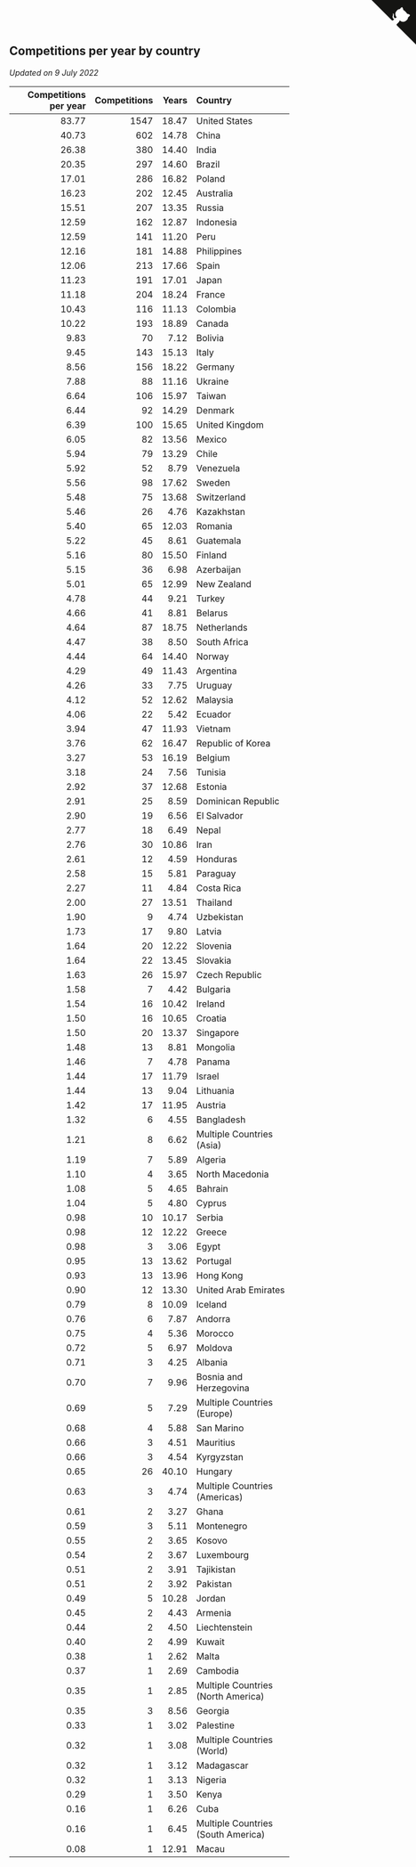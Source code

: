 ## Competitions per year by country

*Updated on  9 July 2022*

| Competitions per year | Competitions | Years | Country |
| ---: | ---: | ---: | :--- |
| 83.77 | 1547 | 18.47 | United States |
| 40.73 | 602 | 14.78 | China |
| 26.38 | 380 | 14.40 | India |
| 20.35 | 297 | 14.60 | Brazil |
| 17.01 | 286 | 16.82 | Poland |
| 16.23 | 202 | 12.45 | Australia |
| 15.51 | 207 | 13.35 | Russia |
| 12.59 | 162 | 12.87 | Indonesia |
| 12.59 | 141 | 11.20 | Peru |
| 12.16 | 181 | 14.88 | Philippines |
| 12.06 | 213 | 17.66 | Spain |
| 11.23 | 191 | 17.01 | Japan |
| 11.18 | 204 | 18.24 | France |
| 10.43 | 116 | 11.13 | Colombia |
| 10.22 | 193 | 18.89 | Canada |
| 9.83 | 70 | 7.12 | Bolivia |
| 9.45 | 143 | 15.13 | Italy |
| 8.56 | 156 | 18.22 | Germany |
| 7.88 | 88 | 11.16 | Ukraine |
| 6.64 | 106 | 15.97 | Taiwan |
| 6.44 | 92 | 14.29 | Denmark |
| 6.39 | 100 | 15.65 | United Kingdom |
| 6.05 | 82 | 13.56 | Mexico |
| 5.94 | 79 | 13.29 | Chile |
| 5.92 | 52 | 8.79 | Venezuela |
| 5.56 | 98 | 17.62 | Sweden |
| 5.48 | 75 | 13.68 | Switzerland |
| 5.46 | 26 | 4.76 | Kazakhstan |
| 5.40 | 65 | 12.03 | Romania |
| 5.22 | 45 | 8.61 | Guatemala |
| 5.16 | 80 | 15.50 | Finland |
| 5.15 | 36 | 6.98 | Azerbaijan |
| 5.01 | 65 | 12.99 | New Zealand |
| 4.78 | 44 | 9.21 | Turkey |
| 4.66 | 41 | 8.81 | Belarus |
| 4.64 | 87 | 18.75 | Netherlands |
| 4.47 | 38 | 8.50 | South Africa |
| 4.44 | 64 | 14.40 | Norway |
| 4.29 | 49 | 11.43 | Argentina |
| 4.26 | 33 | 7.75 | Uruguay |
| 4.12 | 52 | 12.62 | Malaysia |
| 4.06 | 22 | 5.42 | Ecuador |
| 3.94 | 47 | 11.93 | Vietnam |
| 3.76 | 62 | 16.47 | Republic of Korea |
| 3.27 | 53 | 16.19 | Belgium |
| 3.18 | 24 | 7.56 | Tunisia |
| 2.92 | 37 | 12.68 | Estonia |
| 2.91 | 25 | 8.59 | Dominican Republic |
| 2.90 | 19 | 6.56 | El Salvador |
| 2.77 | 18 | 6.49 | Nepal |
| 2.76 | 30 | 10.86 | Iran |
| 2.61 | 12 | 4.59 | Honduras |
| 2.58 | 15 | 5.81 | Paraguay |
| 2.27 | 11 | 4.84 | Costa Rica |
| 2.00 | 27 | 13.51 | Thailand |
| 1.90 | 9 | 4.74 | Uzbekistan |
| 1.73 | 17 | 9.80 | Latvia |
| 1.64 | 20 | 12.22 | Slovenia |
| 1.64 | 22 | 13.45 | Slovakia |
| 1.63 | 26 | 15.97 | Czech Republic |
| 1.58 | 7 | 4.42 | Bulgaria |
| 1.54 | 16 | 10.42 | Ireland |
| 1.50 | 16 | 10.65 | Croatia |
| 1.50 | 20 | 13.37 | Singapore |
| 1.48 | 13 | 8.81 | Mongolia |
| 1.46 | 7 | 4.78 | Panama |
| 1.44 | 17 | 11.79 | Israel |
| 1.44 | 13 | 9.04 | Lithuania |
| 1.42 | 17 | 11.95 | Austria |
| 1.32 | 6 | 4.55 | Bangladesh |
| 1.21 | 8 | 6.62 | Multiple Countries (Asia) |
| 1.19 | 7 | 5.89 | Algeria |
| 1.10 | 4 | 3.65 | North Macedonia |
| 1.08 | 5 | 4.65 | Bahrain |
| 1.04 | 5 | 4.80 | Cyprus |
| 0.98 | 10 | 10.17 | Serbia |
| 0.98 | 12 | 12.22 | Greece |
| 0.98 | 3 | 3.06 | Egypt |
| 0.95 | 13 | 13.62 | Portugal |
| 0.93 | 13 | 13.96 | Hong Kong |
| 0.90 | 12 | 13.30 | United Arab Emirates |
| 0.79 | 8 | 10.09 | Iceland |
| 0.76 | 6 | 7.87 | Andorra |
| 0.75 | 4 | 5.36 | Morocco |
| 0.72 | 5 | 6.97 | Moldova |
| 0.71 | 3 | 4.25 | Albania |
| 0.70 | 7 | 9.96 | Bosnia and Herzegovina |
| 0.69 | 5 | 7.29 | Multiple Countries (Europe) |
| 0.68 | 4 | 5.88 | San Marino |
| 0.66 | 3 | 4.51 | Mauritius |
| 0.66 | 3 | 4.54 | Kyrgyzstan |
| 0.65 | 26 | 40.10 | Hungary |
| 0.63 | 3 | 4.74 | Multiple Countries (Americas) |
| 0.61 | 2 | 3.27 | Ghana |
| 0.59 | 3 | 5.11 | Montenegro |
| 0.55 | 2 | 3.65 | Kosovo |
| 0.54 | 2 | 3.67 | Luxembourg |
| 0.51 | 2 | 3.91 | Tajikistan |
| 0.51 | 2 | 3.92 | Pakistan |
| 0.49 | 5 | 10.28 | Jordan |
| 0.45 | 2 | 4.43 | Armenia |
| 0.44 | 2 | 4.50 | Liechtenstein |
| 0.40 | 2 | 4.99 | Kuwait |
| 0.38 | 1 | 2.62 | Malta |
| 0.37 | 1 | 2.69 | Cambodia |
| 0.35 | 1 | 2.85 | Multiple Countries (North America) |
| 0.35 | 3 | 8.56 | Georgia |
| 0.33 | 1 | 3.02 | Palestine |
| 0.32 | 1 | 3.08 | Multiple Countries (World) |
| 0.32 | 1 | 3.12 | Madagascar |
| 0.32 | 1 | 3.13 | Nigeria |
| 0.29 | 1 | 3.50 | Kenya |
| 0.16 | 1 | 6.26 | Cuba |
| 0.16 | 1 | 6.45 | Multiple Countries (South America) |
| 0.08 | 1 | 12.91 | Macau |


<a href="https://github.com/jonatanklosko/wca_statistics" class="github-corner" aria-label="View source on Github"><svg width="80" height="80" viewBox="0 0 250 250" style="fill:#151513; color:#fff; position: absolute; top: 0; border: 0; right: 0;" aria-hidden="true"><path d="M0,0 L115,115 L130,115 L142,142 L250,250 L250,0 Z"></path><path d="M128.3,109.0 C113.8,99.7 119.0,89.6 119.0,89.6 C122.0,82.7 120.5,78.6 120.5,78.6 C119.2,72.0 123.4,76.3 123.4,76.3 C127.3,80.9 125.5,87.3 125.5,87.3 C122.9,97.6 130.6,101.9 134.4,103.2" fill="currentColor" style="transform-origin: 130px 106px;" class="octo-arm"></path><path d="M115.0,115.0 C114.9,115.1 118.7,116.5 119.8,115.4 L133.7,101.6 C136.9,99.2 139.9,98.4 142.2,98.6 C133.8,88.0 127.5,74.4 143.8,58.0 C148.5,53.4 154.0,51.2 159.7,51.0 C160.3,49.4 163.2,43.6 171.4,40.1 C171.4,40.1 176.1,42.5 178.8,56.2 C183.1,58.6 187.2,61.8 190.9,65.4 C194.5,69.0 197.7,73.2 200.1,77.6 C213.8,80.2 216.3,84.9 216.3,84.9 C212.7,93.1 206.9,96.0 205.4,96.6 C205.1,102.4 203.0,107.8 198.3,112.5 C181.9,128.9 168.3,122.5 157.7,114.1 C157.9,116.9 156.7,120.9 152.7,124.9 L141.0,136.5 C139.8,137.7 141.6,141.9 141.8,141.8 Z" fill="currentColor" class="octo-body"></path></svg></a><style>.github-corner:hover .octo-arm{animation:octocat-wave 560ms ease-in-out}@keyframes octocat-wave{0%,100%{transform:rotate(0)}20%,60%{transform:rotate(-25deg)}40%,80%{transform:rotate(10deg)}}@media (max-width:500px){.github-corner:hover .octo-arm{animation:none}.github-corner .octo-arm{animation:octocat-wave 560ms ease-in-out}}</style>
